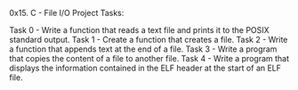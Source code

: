 0x15. C - File I/O Project Tasks:

Task 0 - Write a function that reads a text file and prints it to the POSIX standard output.
Task 1 - Create a function that creates a file.
Task 2 - Write a function that appends text at the end of a file.
Task 3 - Write a program that copies the content of a file to another file.
Task 4 - Write a program that displays the information contained in the ELF header at the start of an ELF file.
